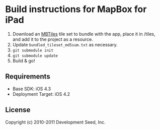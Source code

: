 # Build instructions for MapBox for iPad

 1. Download an [MBTiles](http://mbtiles.org/) tile set to bundle with the app, place it in <project>/tiles, and add it to the project as a resource.
 2. Update `bundled_tileset_md5sum.txt` as necessary.
 3. `git submodule init`
 4. `git submodule update`
 5. Build & go!

## Requirements

 * Base SDK: iOS 4.3
 * Deployment Target: iOS 4.2

## License

Copyright (c) 2010-2011 Development Seed, Inc.
